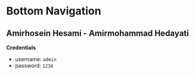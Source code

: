 # Bottom Navigation

## Amirhosein Hesami - Amirmohammad Hedayati

**Credentials**

 - username: `admin`
 - password: `1234`
